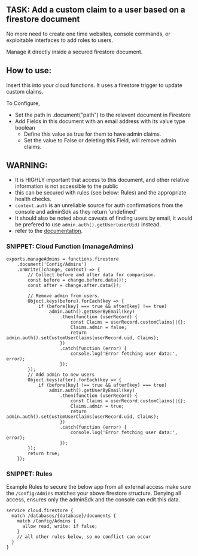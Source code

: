## TASK: Add a custom claim to a user based on a firestore document
No more need to create one time websites, console commands, or exploitable interfaces to add roles to users.

Manage it directly inside a secured firestore document.

## How to use:
Insert this into your cloud functions. It uses a firestore trigger to update custom claims.

To Configure, 
- Set the path in .document("path") to the relavent document in Firestore
- Add Fields in this document with an email address with its value type boolean
  - Define this value as true for them to have admin claims.
  - Set the value to False or deleting this Field, will remove admin claims.



## WARNING: 
 - It is HIGHLY important that access to this document, and other relative information is not accessible to the public
 - this can be secured with rules (see below: Rules) and the appropriate health checks.
 - `context.auth` is an unreliable source for auth confirmations from the console and adminSdk as they return 'undefined'
 - It should also be noted about caveats of finding users by email, it would be prefered to use `admin.auth().getUser(userUid)` instead.
 - refer to the [documentation](https://firebase.google.com/docs/auth/admin/manage-users#retrieve_user_data).


### SNIPPET: Cloud Function (manageAdmins)
```// TypeScript
exports.manageAdmins = functions.firestore
    .document('Config/Admins')
    .onWrite((change, context) => {
        // Collect before and after data for comparison.
        const before = change.before.data()!;
        const after = change.after.data()!;
        
        // Remove admin from users.
        Object.keys(before).forEach(key => {
            if (before[key] === true && after[key] !== true)
                admin.auth().getUserByEmail(key)
                    .then(function (userRecord) {
                        const Claims = userRecord.customClaims||{};
                        Claims.admin = false;
                        return admin.auth().setCustomUserClaims(userRecord.uid, Claims);
                    })
                    .catch(function (error) {
                        console.log('Error fetching user data:', error);
                    });
        });
        // Add admin to new users
        Object.keys(after).forEach(key => {
            if (before[key] !== true && after[key] === true)
                admin.auth().getUserByEmail(key)
                    .then(function (userRecord) {
                        const Claims = userRecord.customClaims||{};
                        Claims.admin = true;
                        return admin.auth().setCustomUserClaims(userRecord.uid, Claims);
                    })
                    .catch(function (error) {
                        console.log('Error fetching user data:', error);
                    });
        });
        return true;
    });
```

### SNIPPET: Rules
Example Rules to secure the below app from all external access
make sure the `/Config/Admins` matches your above firestore structure.
Denying all access, ensures only the adminSdk and the console can edit this data.
```
service cloud.firestore {
  match /databases/{database}/documents {
    match /Config/Admins {
      allow read, write: if false;
    }
    // all other rules below, so no conflict can occur
  }
}
```
